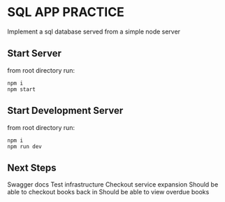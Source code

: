 # SQL APP PRACTICE

Implement a sql database served from a simple node server 


## Start Server

from root directory run:
```
npm i
npm start
```

## Start Development Server 

from root directory run:
```
npm i
npm run dev
```


## Next Steps

Swagger docs
Test infrastructure 
Checkout service expansion
Should be able to checkout books back in
Should be able to view overdue books